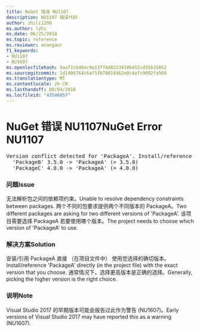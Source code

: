 ```yaml
---
title: NuGet 错误 NU1107
description: NU1107 错误代码
author: zhili1208
ms.author: lzhi
ms.date: 06/25/2018
ms.topic: reference
ms.reviewer: anangaur
f1_keywords:
- NU1107
- NU1607
ms.openlocfilehash: 9aaf1cb46ec9a13f74d8223410b452cd35b35852
ms.sourcegitcommit: 1d1406764c6af5fb7801d462e0c4afc9092fa569
ms.translationtype: MT
ms.contentlocale: zh-CN
ms.lasthandoff: 09/04/2018
ms.locfileid: "43546057"
---
```

# <a name="nuget-error-nu1107"></a><span data-ttu-id="b21f2-103">NuGet 错误 NU1107</span><span class="sxs-lookup"><span data-stu-id="b21f2-103">NuGet Error NU1107</span></span>

<pre>Version conflict detected for 'PackageA'. Install/reference 'PackageA' v4.0.0 directly to resolve this issue.<br/>  'PackageB' 3.5.0 -> 'PackageA' (= 3.5.0)<br/>  'PackageC' 4.0.0 -> 'PackageA' (= 4.0.0)</pre>

### <a name="issue"></a><span data-ttu-id="b21f2-104">问题</span><span class="sxs-lookup"><span data-stu-id="b21f2-104">Issue</span></span>
<span data-ttu-id="b21f2-105">无法解析包之间的依赖项约束。</span><span class="sxs-lookup"><span data-stu-id="b21f2-105">Unable to resolve dependency constraints between packages.</span></span> <span data-ttu-id="b21f2-106">两个不同的包要求提供两个不同版本的 PackageA。</span><span class="sxs-lookup"><span data-stu-id="b21f2-106">Two different packages are asking for two different versions of 'PackageA'.</span></span> <span data-ttu-id="b21f2-107">该项目需要选择 PackageA 若要使用哪个版本。</span><span class="sxs-lookup"><span data-stu-id="b21f2-107">The project needs to choose which version of 'PackageA' to use.</span></span>

### <a name="solution"></a><span data-ttu-id="b21f2-108">解决方案</span><span class="sxs-lookup"><span data-stu-id="b21f2-108">Solution</span></span>
<span data-ttu-id="b21f2-109">安装/引用 PackageA 直接 （在项目文件中） 使用您选择的确切版本。</span><span class="sxs-lookup"><span data-stu-id="b21f2-109">Install/reference 'PackageA' directly (in the project file) with the exact version that you choose.</span></span>
<span data-ttu-id="b21f2-110">通常情况下，选择更高版本是正确的选择。</span><span class="sxs-lookup"><span data-stu-id="b21f2-110">Generally, picking the higher version is the right choice.</span></span>

### <a name="note"></a><span data-ttu-id="b21f2-111">说明</span><span class="sxs-lookup"><span data-stu-id="b21f2-111">Note</span></span>
<span data-ttu-id="b21f2-112">Visual Studio 2017 的早期版本可能会报告过此作为警告 (NU1607)。</span><span class="sxs-lookup"><span data-stu-id="b21f2-112">Early versions of Visual Studio 2017 may have reported this as a warning (NU1607).</span></span>
